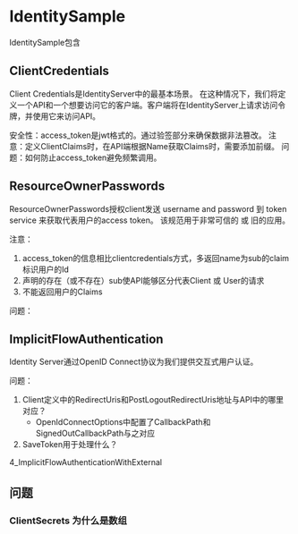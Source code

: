 # IdentitySample

IdentitySample包含

## ClientCredentials

Client Credentials是IdentityServer中的最基本场景。
在这种情况下，我们将定义一个API和一个想要访问它的客户端。客户端将在IdentityServer上请求访问令牌，并使用它来访问API。

安全性：access_token是jwt格式的。通过验签部分来确保数据非法篡改。
注意：定义ClientClaims时，在API端根据Name获取Claims时，需要添加前缀。
问题：如何防止access_token避免频繁调用。

## ResourceOwnerPasswords

ResourceOwnerPasswords授权client发送 username and password 到 token service 来获取代表用户的access token。
该规范用于非常可信的 或 旧的应用。

注意：
1. access_token的信息相比clientcredentials方式，多返回name为sub的claim标识用户的Id
1. 声明的存在（或不存在）sub使API能够区分代表Client 或 User的请求
1. 不能返回用户的Claims

问题：

## ImplicitFlowAuthentication

Identity Server通过OpenID Connect协议为我们提供交互式用户认证。

问题：
1. Client定义中的RedirectUris和PostLogoutRedirectUris地址与API中的哪里对应？
    - OpenIdConnectOptions中配置了CallbackPath和SignedOutCallbackPath与之对应
1. SaveToken用于处理什么？


4_ImplicitFlowAuthenticationWithExternal

## 问题

### ClientSecrets 为什么是数组